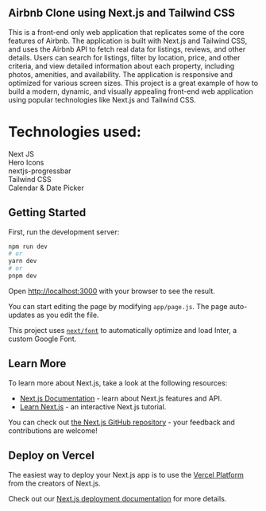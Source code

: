 ## Airbnb Clone using Next.js and Tailwind CSS
 
 This is a front-end only web application that replicates some of the core features of Airbnb. The application is built with Next.js and Tailwind CSS, and uses the Airbnb API to fetch real data for listings, reviews, and other details. Users can search for listings, filter by location, price, and other criteria, and view detailed information about each property, including photos, amenities, and availability. The application is responsive and optimized for various screen sizes. This project is a great example of how to build a modern, dynamic, and visually appealing front-end web application using popular technologies like Next.js and Tailwind CSS.
 
 <h1>Technologies used:</h1>
      Next JS<br/>
      Hero Icons<br/>
      nextjs-progressbar<br/>
      Tailwind CSS<br/>
      Calendar & Date Picker

 
## Getting Started

First, run the development server:

```bash
npm run dev
# or
yarn dev
# or
pnpm dev
```

Open [http://localhost:3000](http://localhost:3000) with your browser to see the result.

You can start editing the page by modifying `app/page.js`. The page auto-updates as you edit the file.

This project uses [`next/font`](https://nextjs.org/docs/basic-features/font-optimization) to automatically optimize and load Inter, a custom Google Font.

## Learn More

To learn more about Next.js, take a look at the following resources:

- [Next.js Documentation](https://nextjs.org/docs) - learn about Next.js features and API.
- [Learn Next.js](https://nextjs.org/learn) - an interactive Next.js tutorial.

You can check out [the Next.js GitHub repository](https://github.com/vercel/next.js/) - your feedback and contributions are welcome!

## Deploy on Vercel

The easiest way to deploy your Next.js app is to use the [Vercel Platform](https://vercel.com/new?utm_medium=default-template&filter=next.js&utm_source=create-next-app&utm_campaign=create-next-app-readme) from the creators of Next.js.

Check out our [Next.js deployment documentation](https://nextjs.org/docs/deployment) for more details.
